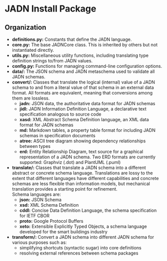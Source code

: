 # JADN Install Package

## Organization

* **definitions.py:** Constants that define the JADN language.
* **core.py:** The base JADNCore class. This is inherited by others but not instantiated directly.
* **utils.py:** Miscellaneous utility functions, including translating type definition strings
to/from JADN values.
* **config.py:** Functions for managing command-line configuration options.
* **data/:** The JSON schema and JADN metaschema used to validate all JADN schemas.
* **convert/:** Classes that translate the logical (internal) value of a JADN schema to and from a
literal value of that schema in an external data format. All formats are equivalent,
meaning that conversions among them are lossless.
    * **jadn:** JSON data, the authoritative data format for JADN schemas
    * **jidl:** JADN Information Definition Language, a declarative text specification analogous to source code
    * **xasd:** XML Abstract Schema Definition language, an XML data format for JADN schemas
    * **md:** Markdown tables, a property table format for including JADN schemas in specification documents
    * **atree:** ASCII tree diagram showing dependency relationships between types
    * **erd:** Entity Relationship Diagram, text source for a graphical representation of a JADN schema.
    Two ERD formats are currently supported: Graphviz (.dot) and PlantUML (.puml)
* **translate/:** Classes that translate a JADN schema into a different abstract or concrete schema language.
Translations are lossy to the extent that different languages have different capabilities and concrete schemas
are less flexible than information models, but mechanical translation provides a starting point for refinement.  
Schema languages are:
    * **json:** JSON Schema
    * **xsd:** XML Schema Definition
    * **cddl:** Concise Data Definition Language, the schema specification for IETF CBOR
    * **proto:** Google Protocol Buffers
    * **xeto:** Extensible Explicitly Typed Objects, a schema language developed for the smart buildings industry
* **transform/:** Convert a JADN schema into different JADN schema for various purposes such as:
    * simplifying shortcuts (syntactic sugar) into core definitions 
    * resolving external references between schema packages

